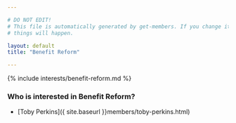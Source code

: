 ```yaml
---

# DO NOT EDIT!
# This file is automatically generated by get-members. If you change it, bad
# things will happen.

layout: default
title: "Benefit Reform"

---
```


{% include interests/benefit-reform.md %}

### Who is interested in Benefit Reform?


* [Toby Perkins]({ site.baseurl }}members/toby-perkins.html)

